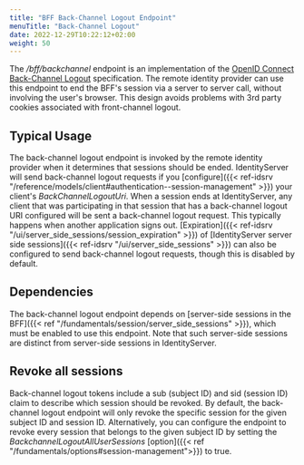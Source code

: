 ```yaml
---
title: "BFF Back-Channel Logout Endpoint"
menuTitle: "Back-Channel Logout"
date: 2022-12-29T10:22:12+02:00
weight: 50
---
```


The */bff/backchannel* endpoint is an implementation of the [OpenID Connect Back-Channel Logout](https://openid.net/specs/openid-connect-backchannel-1_0.html) specification. The remote identity provider can use this endpoint to end the BFF's session via a server to server call, without involving the user's browser. This design avoids problems with 3rd party cookies associated with front-channel logout.

## Typical Usage
The back-channel logout endpoint is invoked by the remote identity provider when it determines that sessions should be ended.  IdentityServer will send back-channel logout requests if you [configure]({{< ref-idsrv "/reference/models/client#authentication--session-management" >}}) your client's *BackChannelLogoutUri*. When a session ends at IdentityServer, any client that was participating in that session that has a back-channel logout URI configured will be sent a back-channel logout request. This typically happens when another application signs out. [Expiration]({{< ref-idsrv "/ui/server_side_sessions/session_expiration" >}}) of [IdentityServer server side sessions]({{< ref-idsrv "/ui/server_side_sessions" >}}) can also be configured to send back-channel logout requests, though this is disabled by default.

## Dependencies
The back-channel logout endpoint depends on [server-side sessions in the BFF]({{< ref "/fundamentals/session/server_side_sessions" >}}), which must be enabled to use this endpoint. Note that such server-side sessions are distinct from server-side sessions in IdentityServer.

## Revoke all sessions
Back-channel logout tokens include a sub (subject ID) and sid (session ID) claim to describe which session should be revoked. By default, the back-channel logout endpoint will only revoke the specific session for the given subject ID and session ID. Alternatively, you can configure the endpoint to revoke every session that belongs to the given subject ID by setting the *BackchannelLogoutAllUserSessions* [option]({{< ref "/fundamentals/options#session-management">}}) to true.
